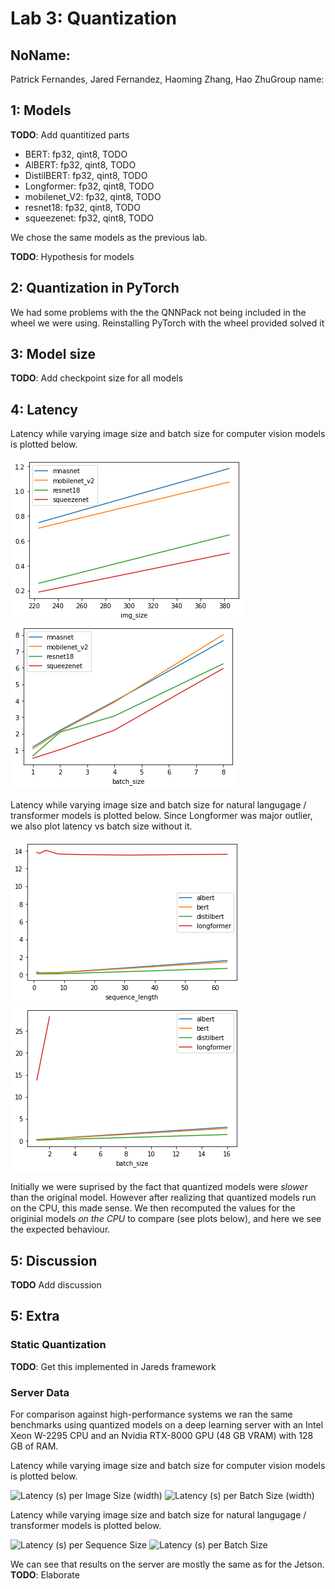 Lab 3: Quantization
===
NoName:
---
Patrick Fernandes, Jared Fernandez, Haoming Zhang, Hao ZhuGroup name:

1: Models
----

**TODO**: Add quantitized parts

* BERT: fp32, qint8, TODO
* AlBERT: fp32, qint8, TODO
* DistilBERT: fp32, qint8, TODO
* Longformer: fp32, qint8, TODO
* mobilenet_V2: fp32, qint8, TODO
* resnet18: fp32, qint8, TODO
* squeezenet: fp32, qint8, TODO

We chose the same models as the previous lab. 

**TODO**: Hypothesis for models

2: Quantization in PyTorch
----

We had some problems with the the QNNPack not being included in the wheel we were using. Reinstalling PyTorch with the wheel provided solved it

3: Model size
----

**TODO**: Add checkpoint size for all models

4: Latency
----
Latency while varying image size and batch size for computer vision models is plotted below.

![Latency (s) per Image Size (width)](jetson_vision_imgsize.png)
![Latency (s) per Batch Size (width)](jetson_vision_batchsize.png)


Latency while varying image size and batch size for natural langugage / transformer models is plotted below. 
Since Longformer was major outlier, we also plot latency vs batch size without it.

![Latency (s) per Sequence Size](jetson_language_seql.png)
![Latency (s) per Batch Size](jetson_language_batchsize.png)

Initially we were suprised by the fact that quantized models were *slower* than the original model. 
However after realizing that quantized models run on the CPU, this made sense.
We then recomputed the values for the originial models *on the CPU* to compare (see plots below), and here we see the expected behaviour.


5: Discussion
----

**TODO** Add discussion


5: Extra
----

### Static Quantization

**TODO**: Get this implemented in Jareds framework

### Server Data

For comparison against high-performance systems we ran the same benchmarks using quantized models on a deep learning server with an Intel Xeon W-2295 CPU and an Nvidia RTX-8000 GPU (48 GB VRAM) with 128 GB of RAM.

Latency while varying image size and batch size for computer vision models is plotted below.

![Latency (s) per Image Size (width)](server_vision_imgsize.png)
![Latency (s) per Batch Size (width)](server_vision_batchsize.png)


Latency while varying image size and batch size for natural langugage / transformer models is plotted below. 

![Latency (s) per Sequence Size](server_language_seql.png)
![Latency (s) per Batch Size](server_language_batchsize.png)

We can see that results on the server are mostly the same as for the Jetson. **TODO**: Elaborate

